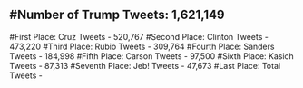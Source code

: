 #Number of Trump Tweets: 1,621,149
---
#First Place: Cruz Tweets - 520,767
#Second Place: Clinton Tweets - 473,220
#Third Place: Rubio Tweets - 309,764
#Fourth Place: Sanders Tweets - 184,998
#Fifth Place: Carson Tweets - 97,500
#Sixth Place: Kasich Tweets - 87,313
#Seventh Place: Jeb! Tweets - 47,673
#Last Place: Total Tweets -  
